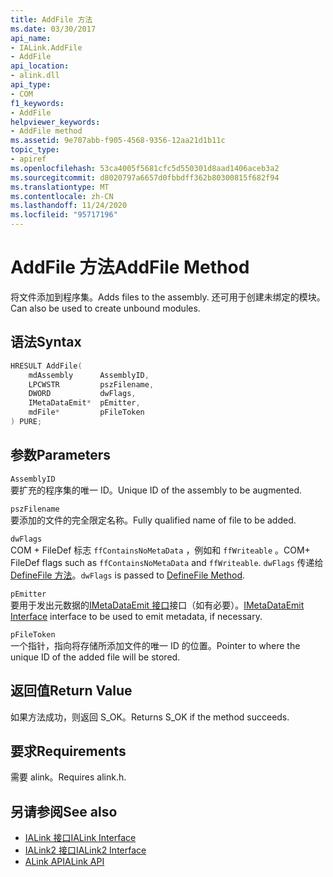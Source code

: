 ```yaml
---
title: AddFile 方法
ms.date: 03/30/2017
api_name:
- IALink.AddFile
- AddFile
api_location:
- alink.dll
api_type:
- COM
f1_keywords:
- AddFile
helpviewer_keywords:
- AddFile method
ms.assetid: 9e707abb-f905-4568-9356-12aa21d1b11c
topic_type:
- apiref
ms.openlocfilehash: 53ca4005f5681cfc5d550301d8aad1406aceb3a2
ms.sourcegitcommit: d8020797a6657d0fbbdff362b80300815f682f94
ms.translationtype: MT
ms.contentlocale: zh-CN
ms.lasthandoff: 11/24/2020
ms.locfileid: "95717196"
---
```

# <a name="addfile-method"></a><span data-ttu-id="7bbec-102">AddFile 方法</span><span class="sxs-lookup"><span data-stu-id="7bbec-102">AddFile Method</span></span>

<span data-ttu-id="7bbec-103">将文件添加到程序集。</span><span class="sxs-lookup"><span data-stu-id="7bbec-103">Adds files to the assembly.</span></span> <span data-ttu-id="7bbec-104">还可用于创建未绑定的模块。</span><span class="sxs-lookup"><span data-stu-id="7bbec-104">Can also be used to create unbound modules.</span></span>  
  
## <a name="syntax"></a><span data-ttu-id="7bbec-105">语法</span><span class="sxs-lookup"><span data-stu-id="7bbec-105">Syntax</span></span>  
  
```cpp  
HRESULT AddFile(  
    mdAssembly      AssemblyID,  
    LPCWSTR         pszFilename,  
    DWORD           dwFlags,  
    IMetaDataEmit*  pEmitter,  
    mdFile*         pFileToken  
) PURE;  
```  
  
## <a name="parameters"></a><span data-ttu-id="7bbec-106">参数</span><span class="sxs-lookup"><span data-stu-id="7bbec-106">Parameters</span></span>  

 `AssemblyID`  
 <span data-ttu-id="7bbec-107">要扩充的程序集的唯一 ID。</span><span class="sxs-lookup"><span data-stu-id="7bbec-107">Unique ID of the assembly to be augmented.</span></span>  
  
 `pszFilename`  
 <span data-ttu-id="7bbec-108">要添加的文件的完全限定名称。</span><span class="sxs-lookup"><span data-stu-id="7bbec-108">Fully qualified name of file to be added.</span></span>  
  
 `dwFlags`  
 <span data-ttu-id="7bbec-109">COM + FileDef 标志 `ffContainsNoMetaData` ，例如和 `ffWriteable` 。</span><span class="sxs-lookup"><span data-stu-id="7bbec-109">COM+ FileDef flags such as `ffContainsNoMetaData` and `ffWriteable`.</span></span> <span data-ttu-id="7bbec-110">`dwFlags` 传递给 [DefineFile 方法](../metadata/imetadataassemblyemit-definefile-method.md)。</span><span class="sxs-lookup"><span data-stu-id="7bbec-110">`dwFlags` is passed to [DefineFile Method](../metadata/imetadataassemblyemit-definefile-method.md).</span></span>  
  
 `pEmitter`  
 <span data-ttu-id="7bbec-111">要用于发出元数据的[IMetaDataEmit 接口](../metadata/imetadataemit-interface.md)接口（如有必要）。</span><span class="sxs-lookup"><span data-stu-id="7bbec-111">[IMetaDataEmit Interface](../metadata/imetadataemit-interface.md) interface to be used to emit metadata, if necessary.</span></span>  
  
 `pFileToken`  
 <span data-ttu-id="7bbec-112">一个指针，指向将存储所添加文件的唯一 ID 的位置。</span><span class="sxs-lookup"><span data-stu-id="7bbec-112">Pointer to where the unique ID of the added file will be stored.</span></span>  
  
## <a name="return-value"></a><span data-ttu-id="7bbec-113">返回值</span><span class="sxs-lookup"><span data-stu-id="7bbec-113">Return Value</span></span>  

 <span data-ttu-id="7bbec-114">如果方法成功，则返回 S_OK。</span><span class="sxs-lookup"><span data-stu-id="7bbec-114">Returns S_OK if the method succeeds.</span></span>  
  
## <a name="requirements"></a><span data-ttu-id="7bbec-115">要求</span><span class="sxs-lookup"><span data-stu-id="7bbec-115">Requirements</span></span>  

 <span data-ttu-id="7bbec-116">需要 alink。</span><span class="sxs-lookup"><span data-stu-id="7bbec-116">Requires alink.h.</span></span>  
  
## <a name="see-also"></a><span data-ttu-id="7bbec-117">另请参阅</span><span class="sxs-lookup"><span data-stu-id="7bbec-117">See also</span></span>

- [<span data-ttu-id="7bbec-118">IALink 接口</span><span class="sxs-lookup"><span data-stu-id="7bbec-118">IALink Interface</span></span>](ialink-interface.md)
- [<span data-ttu-id="7bbec-119">IALink2 接口</span><span class="sxs-lookup"><span data-stu-id="7bbec-119">IALink2 Interface</span></span>](ialink2-interface.md)
- [<span data-ttu-id="7bbec-120">ALink API</span><span class="sxs-lookup"><span data-stu-id="7bbec-120">ALink API</span></span>](index.md)
